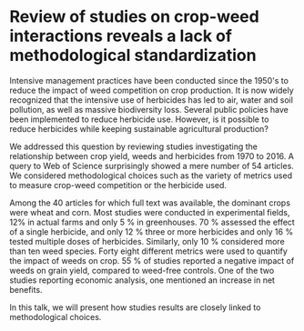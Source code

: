 Review of studies on crop-weed interactions reveals a lack of methodological standardization
============================================================================================


Intensive management practices have been conducted since the 1950's to reduce
the impact of weed competition on crop production.
It is now widely recognized that the intensive use of herbicides has led to air,
water and soil pollution, as well as massive biodiversity loss.
Several public policies have been implemented to reduce herbicide use.
However, is it possible to reduce herbicides while keeping sustainable
agricultural production?

We addressed this question by reviewing studies investigating the relationship
between crop yield, weeds and herbicides from 1970 to 2016.
A query to Web of Science surprisingly showed a mere number of 54 articles.
We considered methodological choices such as the variety of metrics used to
measure crop-weed competition or the herbicide used.

Among the 40 articles for which full text was available, the dominant crops were
wheat and corn.
Most studies were conducted in experimental fields, 12% in actual farms and only
5 % in greenhouses.
70 % assessed the effect of a single herbicide, and only 12 % three or more
herbicides and only 16 % tested multiple doses of herbicides.
Similarly, only 10 % considered more than ten weed species.
Forty eight different metrics were used to quantify the impact of weeds on crop.
55 % of studies reported a negative impact of weeds on grain yield, compared to
weed-free controls.
One of the two studies reporting economic analysis, one mentioned an increase in
net benefits.

In this talk, we will present how studies results are closely linked to
methodological choices.
